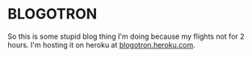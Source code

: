 # BLOGOTRON

So this is some stupid blog thing I'm doing because my flights not for 2 hours.
I'm hosting it on heroku at [blogotron.heroku.com](http://www.blogotron.heroku.com).
